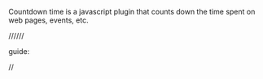 Countdown time is a javascript plugin that counts down the time spent on web pages, events, etc.


//////

guide:


//<!-- <!DOCTYPE html>
//<html>
//<head>
    //<meta charset="utf-8">
    //<meta http-equiv="X-UA-Compatible" content="IE=edge">
    //<title></title>
    //<link rel="stylesheet" href="style.css">
   // <style type="text/css" media="screen">
   /    
   // </style>
   // <script src="jquery-3.2.1.js"></script>
   // <script src="plugin.js"></script>
//</head>
//<body>
   ///<div class="member"> </div>
    //<script>
        //jQuery(document).ready(function($) {
           // $(".member").plugindownCount({
               // date: '05/16/2018 12:00:00',
              //  offset: +1
          //  });
       // });
   // </script>
//</body>
//</html> -->
